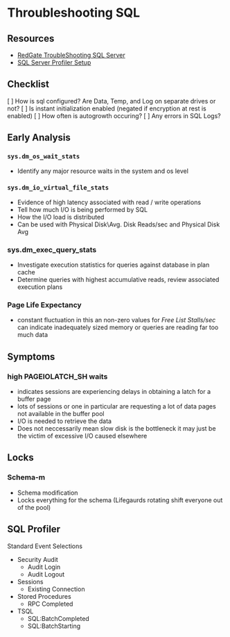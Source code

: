 # Throubleshooting SQL #

## Resources ##

- [RedGate TroubleShooting SQL Server](https://assets.red-gate.com/community/books/troubleshooting-sql-server-accidental-dba.pdf)
- [SQL Server Profiler Setup](https://www.mssqltips.com/sqlservertutorial/3502/how-to-launch-a-sql-server-profiler-session/)

## Checklist ##

[ ] How is sql configured? Are Data, Temp, and Log on separate drives or not?
[ ] Is instant initialization enabled (negated if encryption at rest is enabled)
[ ] How often is autogrowth occuring?
[ ] Any errors in SQL Logs?

## Early Analysis ##

### `sys.dm_os_wait_stats` ###

- Identify any major resource waits in the system and os level

### `sys.dm_io_virtual_file_stats` ###

- Evidence of high latency associated with read / write operations
- Tell how much I/O is being performed by SQL
- How the I/O load is distributed
- Can be used with Physical Disk\Avg. Disk Reads/sec and Physical Disk Avg

### sys.dm_exec_query_stats ###

- Investigate execution statistics for queries against database in plan cache
- Determine queries with highest accumulative reads, review associated execution plans

### Page Life Expectancy ###

- constant fluctuation in this an non-zero values for *Free List Stalls/sec* can indicate inadequately sized memory or queries are reading far too much data


## Symptoms ##

### high PAGEIOLATCH_SH waits ###

- indicates sessions are experiencing delays in obtaining a latch for a buffer page
- lots of sessions or one in particular are requesting a lot of data pages not available in the buffer pool
- I/O is needed to retrieve the data
- Does not neccessarily mean slow disk is the bottleneck it may just be the victim of excessive I/O caused elsewhere


## Locks ##

### Schema-m ###

- Schema modification
- Locks everything for the schema (Lifegaurds rotating shift everyone out of the pool)

## SQL Profiler ##

Standard Event Selections

- Security Audit
  - Audit Login
  - Audit Logout
- Sessions
  - Existing Connection
- Stored Procedures
  - RPC Completed
- TSQL
  - SQL:BatchCompleted
  - SQL:BatchStarting